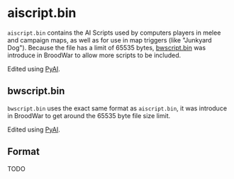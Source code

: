 # aiscript.bin
`aiscript.bin` contains the AI Scripts used by computers players in melee and campaign maps, as well as for use in map triggers (like "Junkyard Dog"). Because the file has a limit of 65535 bytes, [bwscript.bin](#bwscriptbin) was introduce in BroodWar to allow more scripts to be included.

Edited using [PyAI](/Help/Programs/PyAI/PyAI.md).

## bwscript.bin
`bwscript.bin` uses the exact same format as `aiscript.bin`, it was introduce in BroodWar to get around the 65535 byte file size limit.

Edited using [PyAI](/Help/Programs/PyAI/PyAI.md).

## Format
TODO